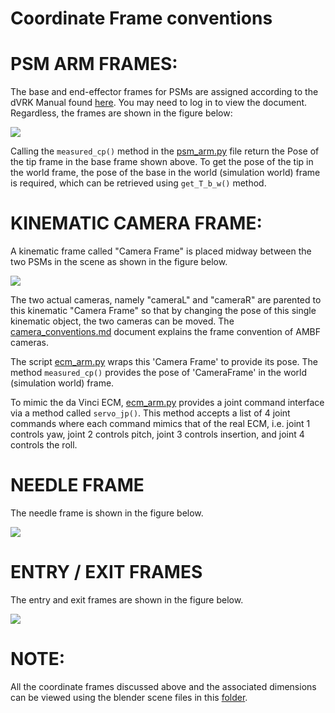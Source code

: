 # Coordinate Frame conventions

# PSM ARM FRAMES:

The base and end-effector frames for PSMs are assigned according to the dVRK Manual found [here](https://research.intusurg.com/index.php/DVRK:Docs:Main). You may need to log in to view the document. Regardless, the frames are shown in the figure below:

<img src="./media/PSM Frames.svg" />


Calling the `measured_cp()` method in the [psm_arm.py](https://github.com/surgical-robotics-ai/surgical_robotics_challenge/blob/master/scripts/surgical_robotics_challenge/psm_arm.py) file return the Pose of the tip frame in the base frame shown above. To get the pose of the tip in the world frame, the pose of the base in the world (simulation world) frame is required, which can be retrieved using `get_T_b_w()` method.

# KINEMATIC CAMERA FRAME:

A kinematic frame called "Camera Frame" is placed midway between the two PSMs in the scene as shown in the figure below.

<img src="./media/Scene Frames.svg" />

The two actual cameras, namely "cameraL" and "cameraR" are parented to this kinematic "Camera Frame" so that by changing the pose of this single kinematic object, the two cameras can be moved. The [camera_conventions.md](https://github.com/surgical-robotics-ai/surgical_robotics_challenge/blob/master/docs/camera_conventions.md) document explains the frame convention of AMBF cameras.

The script [ecm_arm.py](https://github.com/surgical-robotics-ai/surgical_robotics_challenge/blob/master/scripts/surgical_robotics_challenge/ecm_arm.py) wraps this 'Camera Frame' to provide its pose. The method `measured_cp()` provides the pose of 'CameraFrame' in the world (simulation world) frame.

To mimic the da Vinci ECM, [ecm_arm.py](https://github.com/surgical-robotics-ai/surgical_robotics_challenge/blob/master/scripts/surgical_robotics_challenge/ecm_arm.py) provides a joint command interface via a method called `servo_jp()`. This method accepts a list of 4 joint commands where each command mimics that of the real ECM, i.e. joint 1 controls yaw, joint 2 controls pitch, joint 3 controls insertion, and joint 4 controls the roll.

# NEEDLE FRAME

The needle frame is shown in the figure below.

<img src="./media/Needle Frame.svg" />

# ENTRY / EXIT FRAMES

The entry and exit frames are shown in the figure below.

<img src="./media/Entry and Exit Frame.svg" />

# NOTE:
All the coordinate frames discussed above and the associated dimensions can be viewed using the blender scene files in this [folder](https://github.com/surgical-robotics-ai/surgical_robotics_challenge/tree/master/Blender).
